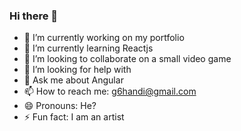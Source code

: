 ### Hi there 👋

- 🔭 I’m currently working on my portfolio
- 🌱 I’m currently learning Reactjs
- 👯 I’m looking to collaborate on a small video game
- 🤔 I’m looking for help with 
- 💬 Ask me about Angular
- 📫 How to reach me: g6handi@gmail.com
- 😄 Pronouns: He?
- ⚡ Fun fact: I am an artist
